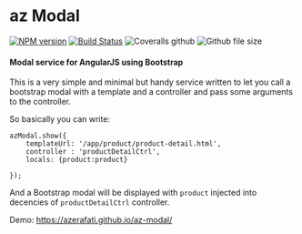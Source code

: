 # az Modal

[![NPM version][npm-image]][npm-url] [![Build Status][travis-image]][travis-url] ![Coveralls github](https://img.shields.io/coveralls/github/azerafati/az-modal.svg) ![Github file size](https://img.shields.io/github/size/azerafati/az-modal/dist/az-modal.min.js.svg)



#### Modal service for AngularJS using Bootstrap

This is a very simple and minimal but handy service written to let you call a bootstrap modal with a template and a controller and pass some arguments to the controller. 

So basically you can write:

```
azModal.show({
    templateUrl: '/app/product/product-detail.html',
    controller : 'productDetailCtrl',
    locals: {product:product}

});

```
And a Bootstrap modal will be displayed with `product` injected into decencies of `productDetailCtrl` controller. 


Demo: 
https://azerafati.github.io/az-modal/













[npm-url]: https://www.npmjs.com/package/az-modal
[npm-image]: https://img.shields.io/npm/v/az-modal.svg

[travis-url]: https://travis-ci.org/azerafati/az-modal
[travis-image]: https://api.travis-ci.org/azerafati/az-modal.svg?branch=master

[coverage-image]: https://img.shields.io/codecov/c/github/azerafati/az-modal.svg
[coverage-image]: https://img.shields.io/bundlephobia/min/az-modal.svg

[license-image]: https://img.shields.io/npm/l/express.svg

[issues-image]: https://img.shields.io/github/issues/badges/shields.svg
